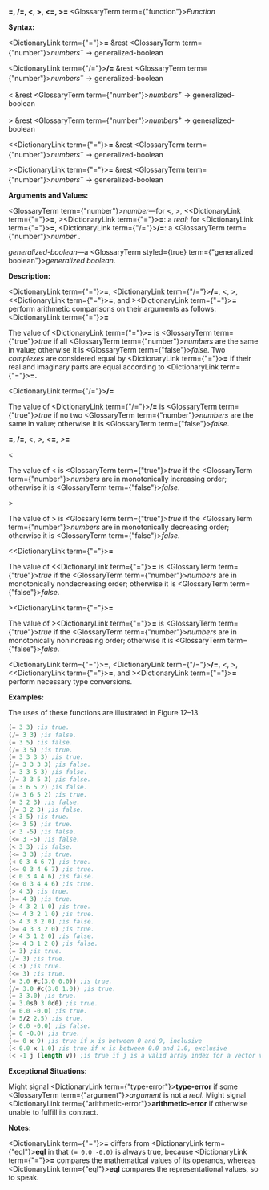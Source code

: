 **=, /=, \<, \>, \<=, \>=** <GlossaryTerm  term={"function"}><i>Function</i></GlossaryTerm>

**Syntax:**

<DictionaryLink  term={"="}><b>=</b></DictionaryLink> &amp;rest <GlossaryTerm  term={"number"}><i>numbers</i></GlossaryTerm><sup>+</sup> → generalized-boolean

<DictionaryLink  term={"/="}><b>/=</b></DictionaryLink> &amp;rest <GlossaryTerm  term={"number"}><i>numbers</i></GlossaryTerm><sup>+</sup> → generalized-boolean

&lt; &amp;rest <GlossaryTerm  term={"number"}><i>numbers</i></GlossaryTerm><sup>+</sup> → generalized-boolean

&gt; &amp;rest <GlossaryTerm  term={"number"}><i>numbers</i></GlossaryTerm><sup>+</sup> → generalized-boolean

&lt;<DictionaryLink  term={"="}><b>=</b></DictionaryLink> &amp;rest <GlossaryTerm  term={"number"}><i>numbers</i></GlossaryTerm><sup>+</sup> → generalized-boolean

&gt;<DictionaryLink  term={"="}><b>=</b></DictionaryLink> &amp;rest <GlossaryTerm  term={"number"}><i>numbers</i></GlossaryTerm><sup>+</sup> → generalized-boolean

**Arguments and Values:**

<GlossaryTerm  term={"number"}><i>number</i></GlossaryTerm>—for &lt;, &gt;, &lt;<DictionaryLink  term={"="}><b>=</b></DictionaryLink>, &gt;<DictionaryLink  term={"="}><b>=</b></DictionaryLink>: a *real*; for <DictionaryLink  term={"="}><b>=</b></DictionaryLink>, <DictionaryLink  term={"/="}><b>/=</b></DictionaryLink>: a <GlossaryTerm  term={"number"}><i>number</i></GlossaryTerm> .

*generalized-boolean*—a <GlossaryTerm styled={true} term={"generalized boolean"}><i>generalized boolean</i></GlossaryTerm>.

**Description:**

<DictionaryLink  term={"="}><b>=</b></DictionaryLink>, <DictionaryLink  term={"/="}><b>/=</b></DictionaryLink>, &lt;, &gt;, &lt;<DictionaryLink  term={"="}><b>=</b></DictionaryLink>, and &gt;<DictionaryLink  term={"="}><b>=</b></DictionaryLink> perform arithmetic comparisons on their arguments as follows: <DictionaryLink  term={"="}><b>=</b></DictionaryLink>

The value of <DictionaryLink  term={"="}><b>=</b></DictionaryLink> is <GlossaryTerm  term={"true"}><i>true</i></GlossaryTerm> if all <GlossaryTerm  term={"number"}><i>numbers</i></GlossaryTerm> are the same in value; otherwise it is <GlossaryTerm  term={"false"}><i>false</i></GlossaryTerm>. Two *complexes* are considered equal by <DictionaryLink  term={"="}><b>=</b></DictionaryLink> if their real and imaginary parts are equal according to <DictionaryLink  term={"="}><b>=</b></DictionaryLink>.

<DictionaryLink  term={"/="}><b>/=</b></DictionaryLink>

The value of <DictionaryLink  term={"/="}><b>/=</b></DictionaryLink> is <GlossaryTerm  term={"true"}><i>true</i></GlossaryTerm> if no two <GlossaryTerm  term={"number"}><i>numbers</i></GlossaryTerm> are the same in value; otherwise it is <GlossaryTerm  term={"false"}><i>false</i></GlossaryTerm>.

**=, /=,** *&lt;***,** *&gt;***,** *&lt;***=,** *&gt;***=**

&lt;

The value of &lt; is <GlossaryTerm  term={"true"}><i>true</i></GlossaryTerm> if the <GlossaryTerm  term={"number"}><i>numbers</i></GlossaryTerm> are in monotonically increasing order; otherwise it is <GlossaryTerm  term={"false"}><i>false</i></GlossaryTerm>.

&gt;

The value of &gt; is <GlossaryTerm  term={"true"}><i>true</i></GlossaryTerm> if the <GlossaryTerm  term={"number"}><i>numbers</i></GlossaryTerm> are in monotonically decreasing order; otherwise it is <GlossaryTerm  term={"false"}><i>false</i></GlossaryTerm>.

&lt;<DictionaryLink  term={"="}><b>=</b></DictionaryLink>

The value of &lt;<DictionaryLink  term={"="}><b>=</b></DictionaryLink> is <GlossaryTerm  term={"true"}><i>true</i></GlossaryTerm> if the <GlossaryTerm  term={"number"}><i>numbers</i></GlossaryTerm> are in monotonically nondecreasing order; otherwise it is <GlossaryTerm  term={"false"}><i>false</i></GlossaryTerm>.

&gt;<DictionaryLink  term={"="}><b>=</b></DictionaryLink>

The value of &gt;<DictionaryLink  term={"="}><b>=</b></DictionaryLink> is <GlossaryTerm  term={"true"}><i>true</i></GlossaryTerm> if the <GlossaryTerm  term={"number"}><i>numbers</i></GlossaryTerm> are in monotonically nonincreasing order; otherwise it is <GlossaryTerm  term={"false"}><i>false</i></GlossaryTerm>.

<DictionaryLink  term={"="}><b>=</b></DictionaryLink>, <DictionaryLink  term={"/="}><b>/=</b></DictionaryLink>, &lt;, &gt;, &lt;<DictionaryLink  term={"="}><b>=</b></DictionaryLink>, and &gt;<DictionaryLink  term={"="}><b>=</b></DictionaryLink> perform necessary type conversions.

**Examples:**

The uses of these functions are illustrated in Figure 12–13.

```lisp title="Figure 12–13. Uses of /=, =, <, >, <=, and >="
(= 3 3) ;is true.
(/= 3 3) ;is false. 
(= 3 5) ;is false.
(/= 3 5) ;is true. 
(= 3 3 3 3) ;is true.
(/= 3 3 3 3) ;is false. 
(= 3 3 5 3) ;is false.
(/= 3 3 5 3) ;is false. 
(= 3 6 5 2) ;is false.
(/= 3 6 5 2) ;is true. 
(= 3 2 3) ;is false.
(/= 3 2 3) ;is false. 
(< 3 5) ;is true.
(<= 3 5) ;is true. 
(< 3 -5) ;is false.
(<= 3 -5) ;is false. 
(< 3 3) ;is false.
(<= 3 3) ;is true. 
(< 0 3 4 6 7) ;is true.
(<= 0 3 4 6 7) ;is true. 
(< 0 3 4 4 6) ;is false.
(<= 0 3 4 4 6) ;is true. 
(> 4 3) ;is true.
(>= 4 3) ;is true. 
(> 4 3 2 1 0) ;is true.
(>= 4 3 2 1 0) ;is true. 
(> 4 3 3 2 0) ;is false.
(>= 4 3 3 2 0) ;is true. 
(> 4 3 1 2 0) ;is false.
(>= 4 3 1 2 0) ;is false. 
(= 3) ;is true.
(/= 3) ;is true. 
(< 3) ;is true.
(<= 3) ;is true. 
(= 3.0 #c(3.0 0.0)) ;is true.
(/= 3.0 #c(3.0 1.0)) ;is true. 
(= 3 3.0) ;is true.
(= 3.0s0 3.0d0) ;is true. 
(= 0.0 -0.0) ;is true.
(= 5/2 2.5) ;is true. 
(> 0.0 -0.0) ;is false.
(= 0 -0.0) ;is true. 
(<= 0 x 9) ;is true if x is between 0 and 9, inclusive 
(< 0.0 x 1.0) ;is true if x is between 0.0 and 1.0, exclusive 
(< -1 j (length v)) ;is true if j is a valid array index for a vector v
```

**Exceptional Situations:**

Might signal <DictionaryLink  term={"type-error"}><b>type-error</b></DictionaryLink> if some <GlossaryTerm  term={"argument"}><i>argument</i></GlossaryTerm> is not a *real*. Might signal <DictionaryLink  term={"arithmetic-error"}><b>arithmetic-error</b></DictionaryLink> if otherwise unable to fulfill its contract.

**Notes:**

<DictionaryLink  term={"="}><b>=</b></DictionaryLink> differs from <DictionaryLink  term={"eql"}><b>eql</b></DictionaryLink> in that `(= 0.0 -0.0)` is always true, because <DictionaryLink  term={"="}><b>=</b></DictionaryLink> compares the mathematical values of its operands, whereas <DictionaryLink  term={"eql"}><b>eql</b></DictionaryLink> compares the representational values, so to speak.
